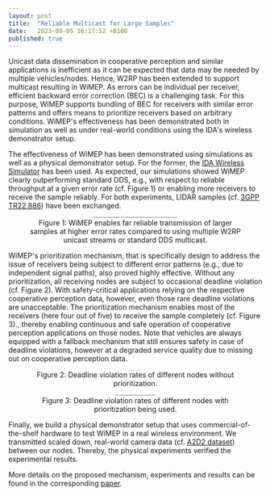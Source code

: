 ```yaml
---
layout: post
title:  "Reliable Multicast for Large Samples"
date:   2023-09-05 16:17:52 +0100
published: true
---
```


Unicast data dissemination in cooperative perception and similar applications is inefficient as it can be expected that data may be needed by multiple vehicles/nodes.
Hence, W2RP has been extended to support multicast resulting in WiMEP.
As errors can be individual per receiver, efficient backward error correction (BEC) is a challenging task.
For this purpose, WiMEP supports bundling of BEC for receivers with similar error patterns and offers means to prioritize receivers based on arbitrary conditions.
WiMEP's effectiveness has been demonstrated both in simulation as well as under real-world conditions using the IDA's wireless demonstrator setup.

The effectiveness of WiMEP has been demonstrated using simulations as well as a physical demonstrator setup.
For the former, the [IDA Wireless Simulator](https://github.com/IDA-TUBS/IDAWirelessSimulator) has been used.
As expected, our simulations showed WiMEP clearly outperforming standard DDS, e.g., with respect to reliable throughput at a given error rate (cf. Figure 1) or enabling more receivers to receive the sample reliably.
For both experiments, LIDAR samples (cf. [3GPP TR22.886](https://portal.3gpp.org/desktopmodules/Specifications/SpecificationDetails.aspx?specificationId=3108)) have been exchanged.

<div style="text-align: center;">
<figure>
<img src="{{site.baseurl}}/robustness/figures/error_rate.png" alt="Figure 1: WiMEP enables far reliable transmission of larger samples at higher error rates compared to using multiple W2RP unicast streams or standard DDS multicast." style="zoom:15%;" />
<figcaption>Figure 1: WiMEP enables far reliable transmission of larger samples at higher error rates compared to using multiple W2RP unicast streams or standard DDS multicast.</figcaption>
</figure>
</div>

WiMEP's prioritization mechanism, that is specifically design to address the issue of receivers being subject to different error patterns (e.g., due to independent signal paths), also proved highly effective.
Without any prioritization, all receiving nodes are subject to occasional deadline violation (cf. Figure 2).
With safety-critical applications relying on the respective cooperative perception data, however, even those rare deadline violations are unacceptable.
The prioritization mechanism enables most of the receivers (here four out of five) to receive the sample completely (cf. Figure 3)., thereby enabling continuous and safe operation of cooperative perception applications on those nodes. Note that vehicles are always equipped with a fallback mechanism that still ensures safety in case of deadline violations, however at a degraded service quality due to missing out on cooperative perception data.

<div style="text-align: center;">
<figure>
<img src="{{site.baseurl}}/robustness/figures/noprio.png" alt="Figure 2: Deadline violation rates of different nodes without prioritization." style="zoom: 5%;">
<figcaption>Figure 2: Deadline violation rates of different nodes without prioritization.</figcaption>
</figure>
<figure>
<img src="{{site.baseurl}}/robustness/figures/prio.png" alt="Figure 3: Deadline violation rates of different nodes with prioritization being used." style="zoom:15%;" />
<figcaption>Figure 3: Deadline violation rates of different nodes with prioritization being used.</figcaption>
</figure>
</div>

Finally, we build a physical demonstrator setup that uses commercial-of-the-shelf hardware to test WiMEP in a real wireless environment.
We transmitted scaled down, real-world camera data (cf. [A2D2 dataset](https://www.a2d2.audi/a2d2/en.html)) between our nodes.
Thereby, the physical experiments verified the experimental results.  

More details on the proposed mechanism, experiments and results can be found in the corresponding [paper](https://doi.org/10.1145/3617126).